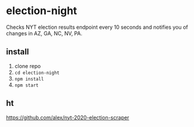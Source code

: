 # election-night
Checks NYT election results endpoint every 10 seconds and notifies you of changes in AZ, GA, NC, NV, PA.

## install
1. clone repo
2. `cd election-night`
2. `npm install`
3. `npm start`

## ht
https://github.com/alex/nyt-2020-election-scraper
